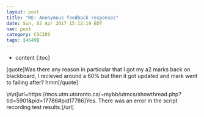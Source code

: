 ```yaml
---
layout: post
title: "RE: Anonymous feedback responses"
date: Sun, 02 Apr 2017 15:12:19 EDT
nav: post
category: CSC209
tags: [4649]
---
```


* content
{:toc}

[quote]Was there any reason in particular that I got my a2 marks back on blackboard, I recieved around a 60% but then it got updated and mark went to failing after? hmm[/quote]
<!-- more -->
<p>\n\n[url=https://mcs.utm.utoronto.ca/~mybb/utmcs/showthread.php?tid=5901&pid=17786#pid17786]Yes. There was an error in the script recording test results.[/url]</p>
